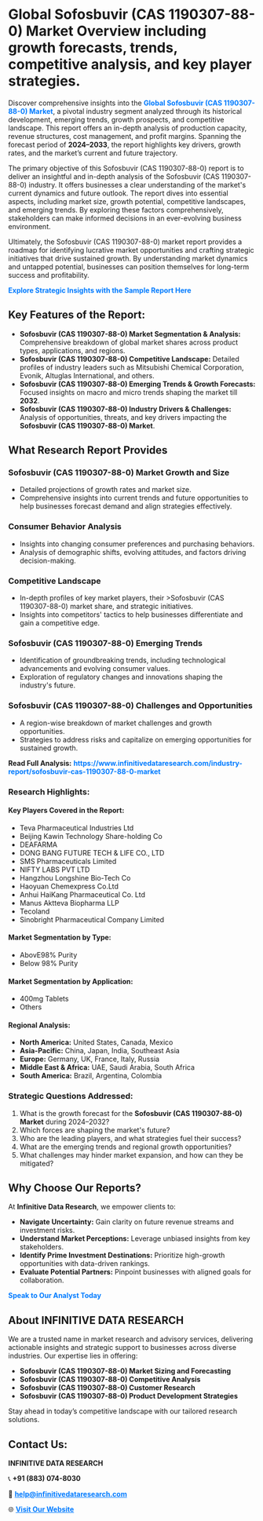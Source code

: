 <h1>Global Sofosbuvir (CAS 1190307-88-0) Market Overview including growth forecasts, trends, competitive analysis, and key player strategies.</h1>
<p>
Discover comprehensive insights into the 
<a href="https://www.infinitivedataresearch.com/industry-report/sofosbuvir-cas-1190307-88-0-market" rel="dofollow" style="color: #007BFF; text-decoration: none;"><strong>Global Sofosbuvir (CAS 1190307-88-0) Market</strong></a>, a pivotal industry segment analyzed through its historical development, emerging trends, growth prospects, and competitive landscape. This report offers an in-depth analysis of production capacity, revenue structures, cost management, and profit margins. Spanning the forecast period of <strong>2024–2033</strong>, the report highlights key drivers, growth rates, and the market’s current and future trajectory.
</p>
<p>
The primary objective of this Sofosbuvir (CAS 1190307-88-0) report is to deliver an insightful and in-depth analysis of the Sofosbuvir (CAS 1190307-88-0) industry. It offers businesses a clear understanding of the market's current dynamics and future outlook. The report dives into essential aspects, including market size, growth potential, competitive landscapes, and emerging trends. By exploring these factors comprehensively, stakeholders can make informed decisions in an ever-evolving business environment.
</p>
<p>
Ultimately, the Sofosbuvir (CAS 1190307-88-0) market report provides a roadmap for identifying lucrative market opportunities and crafting strategic initiatives that drive sustained growth. By understanding market dynamics and untapped potential, businesses can position themselves for long-term success and profitability.
</p>
<p>
<a href="https://www.infinitivedataresearch.com/request-sample/reportId=105325" style="color: #007BFF; text-decoration: none;"><strong>Explore Strategic Insights with the Sample Report Here</strong></a>
</p>

<h2>Key Features of the Report:</h2>
<ul>
<li><strong>Sofosbuvir (CAS 1190307-88-0) Market Segmentation & Analysis:</strong> Comprehensive breakdown of global market shares across product types, applications, and regions.</li>
<li><strong>Sofosbuvir (CAS 1190307-88-0) Competitive Landscape:</strong> Detailed profiles of industry leaders such as Mitsubishi Chemical Corporation, Evonik, Altuglas International, and others.</li>
<li><strong>Sofosbuvir (CAS 1190307-88-0) Emerging Trends & Growth Forecasts:</strong> Focused insights on macro and micro trends shaping the market till <strong>2032</strong>.</li>
<li><strong>Sofosbuvir (CAS 1190307-88-0) Industry Drivers & Challenges:</strong> Analysis of opportunities, threats, and key drivers impacting the <strong>Sofosbuvir (CAS 1190307-88-0) Market</strong>.</li>
</ul>

<h2>What Research Report Provides</h2>
<h3>Sofosbuvir (CAS 1190307-88-0) Market Growth and Size</h3>
<ul>
<li>Detailed projections of growth rates and market size.</li>
<li>Comprehensive insights into current trends and future opportunities to help businesses forecast demand and align strategies effectively.</li>
</ul>

<h3>Consumer Behavior Analysis</h3>
<ul>
<li>Insights into changing consumer preferences and purchasing behaviors.</li>
<li>Analysis of demographic shifts, evolving attitudes, and factors driving decision-making.</li>
</ul>

<h3>Competitive Landscape</h3>
<ul>
<li>In-depth profiles of key market players, their >Sofosbuvir (CAS 1190307-88-0) market share, and strategic initiatives.</li>
<li>Insights into competitors' tactics to help businesses differentiate and gain a competitive edge.</li>
</ul>

<h3>Sofosbuvir (CAS 1190307-88-0) Emerging Trends</h3>
<ul>
<li>Identification of groundbreaking trends, including technological advancements and evolving consumer values.</li>
<li>Exploration of regulatory changes and innovations shaping the industry's future.</li>
</ul>

<h3>Sofosbuvir (CAS 1190307-88-0) Challenges and Opportunities</h3>
<ul>
<li>A region-wise breakdown of market challenges and growth opportunities.</li>
<li>Strategies to address risks and capitalize on emerging opportunities for sustained growth.</li>
</ul>
<p><strong>Read Full Analysis:</strong> <a href="https://www.infinitivedataresearch.com/industry-report/sofosbuvir-cas-1190307-88-0-market" rel="dofollow" style="color: #007BFF; text-decoration: none;"><strong>https://www.infinitivedataresearch.com/industry-report/sofosbuvir-cas-1190307-88-0-market</strong></a></p>
<h3>Research Highlights:</h3>
<h4>Key Players Covered in the Report:</h4>
<ul><li>Teva Pharmaceutical Industries Ltd</li><li>Beijing Kawin Technology Share-holding Co</li><li>DEAFARMA</li><li>DONG BANG FUTURE TECH &amp; LIFE CO., LTD</li><li>SMS Pharmaceuticals Limited</li><li>NIFTY LABS PVT LTD</li><li>Hangzhou Longshine Bio-Tech Co</li><li>Haoyuan Chemexpress Co.Ltd</li><li>Anhui HaiKang Pharmaceutical Co. Ltd</li><li>Manus Aktteva Biopharma LLP</li><li>Tecoland</li><li>Sinobright Pharmaceutical Company Limited</li></ul>
<h4>Market Segmentation by Type:</h4>
<ul><li>AbovE98% Purity</li><li>Below 98% Purity</li></ul>
<h4>Market Segmentation by Application:</h4>
<ul><li>400mg Tablets</li><li>Others</li></ul>

<h4>Regional Analysis:</h4>
<ul>
<li><strong>North America:</strong> United States, Canada, Mexico</li>
<li><strong>Asia-Pacific:</strong> China, Japan, India, Southeast Asia</li>
<li><strong>Europe:</strong> Germany, UK, France, Italy, Russia</li>
<li><strong>Middle East & Africa:</strong> UAE, Saudi Arabia, South Africa</li>
<li><strong>South America:</strong> Brazil, Argentina, Colombia</li>
</ul>

<h3>Strategic Questions Addressed:</h3>
<ol>
<li>What is the growth forecast for the <strong>Sofosbuvir (CAS 1190307-88-0) Market</strong> during 2024–2032?</li>
<li>Which forces are shaping the market's future?</li>
<li>Who are the leading players, and what strategies fuel their success?</li>
<li>What are the emerging trends and regional growth opportunities?</li>
<li>What challenges may hinder market expansion, and how can they be mitigated?</li>
</ol>

<h2>Why Choose Our Reports?</h2>
<p>At <strong>Infinitive Data Research</strong>, we empower clients to:</p>
<ul>
<li><strong>Navigate Uncertainty:</strong> Gain clarity on future revenue streams and investment risks.</li>
<li><strong>Understand Market Perceptions:</strong> Leverage unbiased insights from key stakeholders.</li>
<li><strong>Identify Prime Investment Destinations:</strong> Prioritize high-growth opportunities with data-driven rankings.</li>
<li><strong>Evaluate Potential Partners:</strong> Pinpoint businesses with aligned goals for collaboration.</li>
</ul>
<p><a href="https://www.infinitivedataresearch.com/industry-report/sofosbuvir-cas-1190307-88-0-market" rel="dofollow" style="color: #007BFF; text-decoration: none;"><strong>Speak to Our Analyst Today</strong></a></p>

<h2>About INFINITIVE DATA RESEARCH</h2>
<p>We are a trusted name in market research and advisory services, delivering actionable insights and strategic support to businesses across diverse industries. Our expertise lies in offering:</p>
<ul>
<li><strong>Sofosbuvir (CAS 1190307-88-0) Market Sizing and Forecasting</strong></li>
<li><strong>Sofosbuvir (CAS 1190307-88-0) Competitive Analysis</strong></li>
<li><strong>Sofosbuvir (CAS 1190307-88-0) Customer Research</strong></li>
<li><strong>Sofosbuvir (CAS 1190307-88-0) Product Development Strategies</strong></li>
</ul>
<p>Stay ahead in today’s competitive landscape with our tailored research solutions.</p>

<h2>Contact Us:</h2>
<p><strong>INFINITIVE DATA RESEARCH</strong></p>
<p>📞 <strong>+91 (883) 074-8030</strong></p>
<p>📧 <strong><a href="mailto:help@infinitivedataresearch.com" style="color: #007BFF;">help@infinitivedataresearch.com</a></strong></p>
<p>🌐 <strong><a href="https://www.infinitivedataresearch.com" rel="dofollow" style="color: #007BFF;">Visit Our Website</a></strong></p>